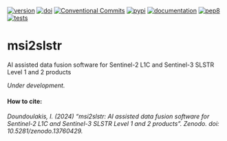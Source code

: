 [![version](https://img.shields.io/github/v/release/josephdoun/msi2slstr?include_prereleases)](https://github.com/JosephDoun/msi2slstr/releases)
[![doi](https://zenodo.org/badge/DOI/10.5281/zenodo.13755873.svg)](https://zenodo.org/records/13755872)
[![Conventional Commits](https://img.shields.io/badge/Conventional%20Commits-1.0.0-%23FE5196?logo=conventionalcommits&logoColor=white)](https://conventionalcommits.org)
[![pypi](https://github.com/JosephDoun/msi2slstr/actions/workflows/release.yml/badge.svg?branch=main)](https://github.com/JosephDoun/msi2slstr/actions/workflows/release.yml)
[![documentation](https://github.com/JosephDoun/msi2slstr/actions/workflows/docs.yml/badge.svg?branch=main)](https://github.com/JosephDoun/msi2slstr/actions/workflows/docs.yml)
[![pep8](https://github.com/JosephDoun/msi2slstr/actions/workflows/pep8.yml/badge.svg?branch=main&event=push)](https://github.com/JosephDoun/msi2slstr/actions/workflows/pep8.yml)
[![tests](https://github.com/JosephDoun/msi2slstr/actions/workflows/tests.yml/badge.svg?branch=main&event=push)](https://github.com/JosephDoun/msi2slstr/actions/workflows/tests.yml)


# msi2slstr
AI assisted data fusion software for Sentinel-2 L1C and Sentinel-3 SLSTR Level 1 and 2 products 


*Under development.*



#### How to cite:

*Doundoulakis, I. (2024) “msi2slstr: AI assisted data fusion software for Sentinel-2 L1C and Sentinel-3 SLSTR Level 1 and 2 products”. Zenodo. doi: 10.5281/zenodo.13760429.*
